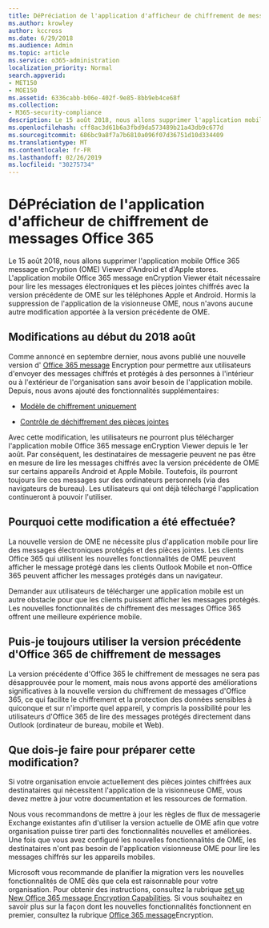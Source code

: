 ```yaml
---
title: DéPréciation de l'application d'afficheur de chiffrement de messages Office 365
ms.author: krowley
author: kccross
ms.date: 6/29/2018
ms.audience: Admin
ms.topic: article
ms.service: o365-administration
localization_priority: Normal
search.appverid:
- MET150
- MOE150
ms.assetid: 6336cabb-b06e-402f-9e85-8bb9eb4ce68f
ms.collection:
- M365-security-compliance
description: Le 15 août 2018, nous allons supprimer l'application mobile Office 365 message enCryption (OME) Viewer d'Android et d'Apple stores. L'application mobile Office 365 message enCryption Viewer était nécessaire pour lire les messages électroniques et les pièces jointes chiffrés avec la version précédente de OME sur les téléphones Apple et Android. Hormis la suppression de l'application de la visionneuse OME, nous n'avons aucune autre modification apportée à la version précédente de OME.
ms.openlocfilehash: cff8ac3d61b6a3fbd9da573489b21a43db9c677d
ms.sourcegitcommit: 686bc9a8f7a7b6810a096f07d36751d10d334409
ms.translationtype: MT
ms.contentlocale: fr-FR
ms.lasthandoff: 02/26/2019
ms.locfileid: "30275734"
---
```

# <a name="deprecating-office-365-message-encryption-viewer-app"></a>DéPréciation de l'application d'afficheur de chiffrement de messages Office 365

Le 15 août 2018, nous allons supprimer l'application mobile Office 365 message enCryption (OME) Viewer d'Android et d'Apple stores. L'application mobile Office 365 message enCryption Viewer était nécessaire pour lire les messages électroniques et les pièces jointes chiffrés avec la version précédente de OME sur les téléphones Apple et Android. Hormis la suppression de l'application de la visionneuse OME, nous n'avons aucune autre modification apportée à la version précédente de OME.
  
## <a name="changes-beginning-august-2018"></a>Modifications au début du 2018 août

Comme annoncé en septembre dernier, nous avons publié une nouvelle version d' [Office 365 message](https://aka.ms/ome2017) Encryption pour permettre aux utilisateurs d'envoyer des messages chiffrés et protégés à des personnes à l'intérieur ou à l'extérieur de l'organisation sans avoir besoin de l'application mobile. Depuis, nous avons ajouté des fonctionnalités supplémentaires: 
  
- [Modèle de chiffrement uniquement](https://aka.ms/encryptonly)
    
- [Contrôle de déchiffrement des pièces jointes](https://techcommunity.microsoft.com/t5/Security-Privacy-and-Compliance/Admin-control-for-attachments-now-available-in-Office-365/ba-p/204007)
    
Avec cette modification, les utilisateurs ne pourront plus télécharger l'application mobile Office 365 message enCryption Viewer depuis le 1er août. Par conséquent, les destinataires de messagerie peuvent ne pas être en mesure de lire les messages chiffrés avec la version précédente de OME sur certains appareils Android et Apple Mobile. Toutefois, ils pourront toujours lire ces messages sur des ordinateurs personnels (via des navigateurs de bureau). Les utilisateurs qui ont déjà téléchargé l'application continueront à pouvoir l'utiliser.
  
## <a name="why-this-change-was-made"></a>Pourquoi cette modification a été effectuée?

La nouvelle version de OME ne nécessite plus d'application mobile pour lire des messages électroniques protégés et des pièces jointes. Les clients Office 365 qui utilisent les nouvelles fonctionnalités de OME peuvent afficher le message protégé dans les clients Outlook Mobile et non-Office 365 peuvent afficher les messages protégés dans un navigateur.
  
Demander aux utilisateurs de télécharger une application mobile est un autre obstacle pour que les clients puissent afficher les messages protégés. Les nouvelles fonctionnalités de chiffrement des messages Office 365 offrent une meilleure expérience mobile.
  
## <a name="can-i-still-use-the-previous-version-of-office-365-message-encryption"></a>Puis-je toujours utiliser la version précédente d'Office 365 de chiffrement de messages

La version précédente d'Office 365 le chiffrement de messages ne sera pas désapprouvée pour le moment, mais nous avons apporté des améliorations significatives à la nouvelle version du chiffrement de messages d'Office 365, ce qui facilite le chiffrement et la protection des données sensibles à quiconque et sur n'importe quel appareil, y compris la possibilité pour les utilisateurs d'Office 365 de lire des messages protégés directement dans Outlook (ordinateur de bureau, mobile et Web). 
  
## <a name="what-do-i-need-to-do-to-prepare-for-this-change"></a>Que dois-je faire pour préparer cette modification?

Si votre organisation envoie actuellement des pièces jointes chiffrées aux destinataires qui nécessitent l'application de la visionneuse OME, vous devez mettre à jour votre documentation et les ressources de formation.
  
Nous vous recommandons de mettre à jour les règles de flux de messagerie Exchange existantes afin d'utiliser la version actuelle de OME afin que votre organisation puisse tirer parti des fonctionnalités nouvelles et améliorées. Une fois que vous avez configuré les nouvelles fonctionnalités de OME, les destinataires n'ont pas besoin de l'application visionneuse OME pour lire les messages chiffrés sur les appareils mobiles.
  
Microsoft vous recommande de planifier la migration vers les nouvelles fonctionnalités de OME dès que cela est raisonnable pour votre organisation. Pour obtenir des instructions, consultez la rubrique [set up New Office 365 message Encryption Capabilities](set-up-new-message-encryption-capabilities.md). Si vous souhaitez en savoir plus sur la façon dont les nouvelles fonctionnalités fonctionnent en premier, consultez la rubrique [Office 365 message](ome.md)Encryption.
  

